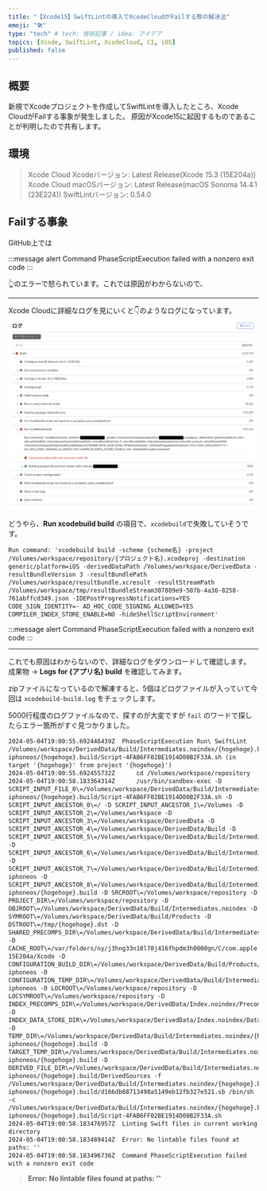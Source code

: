 ```yaml
---
title: "【Xcode15】SwiftLintの導入でXcodeCloudがFailする際の解決法"
emoji: "🛠️"
type: "tech" # tech: 技術記事 / idea: アイデア
topics: [Xcode, SwiftLint, XcodeCloud, CI, iOS]
published: false
---
```


## 概要

新規でXcodeプロジェクトを作成してSwiftLintを導入したところ、Xcode CloudがFailする事象が発生しました。
原因がXcode15に起因するものであることが判明したので共有します。

## 環境

> Xcode Cloud Xcodeバージョン: Latest Release(Xcode 15.3 (15E204a))
> Xcode Cloud macOSバージョン: Latest Release(macOS Sonoma 14.4.1 (23E224))
> SwiftLintバージョン: 0.54.0

## Failする事象

GitHub上では

:::message alert
Command PhaseScriptExecution failed with a nonzero exit code
:::

👆のエラーで怒られています。これでは原因がわからないので、

-----

Xcode Cloudに詳細なログを見にいくと👇のようなログになっています。
![xcodecloud-log](https://raw.githubusercontent.com/mrs1669/zenn-article/main/Resources/Images/20240505_swiftlint-xcode15/xcodecloud-log.png)

どうやら、**Run xcodebuild build** の項目で、`xcodebuild`で失敗していそうです。

``` shell: Xcode Cloud Failコマンド
Run command: 'xcodebuild build -scheme {scheme名} -project /Volumes/workspace/repository/{プロジェクト名}.xcodeproj -destination generic/platform=iOS -derivedDataPath /Volumes/workspace/DerivedData -resultBundleVersion 3 -resultBundlePath /Volumes/workspace/resultbundle.xcresult -resultStreamPath /Volumes/workspace/tmp/resultBundleStream307889e9-507b-4a36-8258-761abffcd349.json -IDEPostProgressNotifications=YES CODE_SIGN_IDENTITY=- AD_HOC_CODE_SIGNING_ALLOWED=YES COMPILER_INDEX_STORE_ENABLE=NO -hideShellScriptEnvironment'
```

:::message alert
Command PhaseScriptExecution failed with a nonzero exit code
:::

-----

これでも原因はわからないので、詳細なログをダウンロードして確認します。
成果物 -> **Logs for {アプリ名} build** を確認してみます。

zipファイルになっているので解凍すると、5個ほどログファイルが入っていて今回は `xcodebuild-build.log` をチェックします。

5000行程度のログファイルなので、探すのが大変ですが `fail` のワードで探したらエラー箇所がすぐ見つかりました。

``` shell: Xcode Cloud ログ
2024-05-04T19:00:55.692446439Z	PhaseScriptExecution Run\ SwiftLint /Volumes/workspace/DerivedData/Build/Intermediates.noindex/{hogehoge}.build/Debug-iphoneos/{hogehoge}.build/Script-4FAB6FF02BE1914D00B2F33A.sh (in target '{hogehoge}' from project '{hogehoge}')
2024-05-04T19:00:55.692455732Z	    cd /Volumes/workspace/repository
2024-05-04T19:00:58.183364314Z	    /usr/bin/sandbox-exec -D SCRIPT_INPUT_FILE_0\=/Volumes/workspace/DerivedData/Build/Intermediates.noindex/{hogehoge}.build/Debug-iphoneos/{hogehoge}.build/Script-4FAB6FF02BE1914D00B2F33A.sh -D SCRIPT_INPUT_ANCESTOR_0\=/ -D SCRIPT_INPUT_ANCESTOR_1\=/Volumes -D SCRIPT_INPUT_ANCESTOR_2\=/Volumes/workspace -D SCRIPT_INPUT_ANCESTOR_3\=/Volumes/workspace/DerivedData -D SCRIPT_INPUT_ANCESTOR_4\=/Volumes/workspace/DerivedData/Build -D SCRIPT_INPUT_ANCESTOR_5\=/Volumes/workspace/DerivedData/Build/Intermediates.noindex -D SCRIPT_INPUT_ANCESTOR_6\=/Volumes/workspace/DerivedData/Build/Intermediates.noindex/{hogehoge}.build -D SCRIPT_INPUT_ANCESTOR_7\=/Volumes/workspace/DerivedData/Build/Intermediates.noindex/{hogehoge}.build/Debug-iphoneos -D SCRIPT_INPUT_ANCESTOR_8\=/Volumes/workspace/DerivedData/Build/Intermediates.noindex/{hogehoge}.build/Debug-iphoneos/{hogehoge}.build -D SRCROOT\=/Volumes/workspace/repository -D PROJECT_DIR\=/Volumes/workspace/repository -D OBJROOT\=/Volumes/workspace/DerivedData/Build/Intermediates.noindex -D SYMROOT\=/Volumes/workspace/DerivedData/Build/Products -D DSTROOT\=/tmp/{hogehoge}.dst -D SHARED_PRECOMPS_DIR\=/Volumes/workspace/DerivedData/Build/Intermediates.noindex/PrecompiledHeaders -D CACHE_ROOT\=/var/folders/ny/j3hng33n10l70j416fhpdm3h0000gn/C/com.apple.DeveloperTools/15.3-15E204a/Xcode -D CONFIGURATION_BUILD_DIR\=/Volumes/workspace/DerivedData/Build/Products/Debug-iphoneos -D CONFIGURATION_TEMP_DIR\=/Volumes/workspace/DerivedData/Build/Intermediates.noindex/{hogehoge}.build/Debug-iphoneos -D LOCROOT\=/Volumes/workspace/repository -D LOCSYMROOT\=/Volumes/workspace/repository -D INDEX_PRECOMPS_DIR\=/Volumes/workspace/DerivedData/Index.noindex/PrecompiledHeaders -D INDEX_DATA_STORE_DIR\=/Volumes/workspace/DerivedData/Index.noindex/DataStore -D TEMP_DIR\=/Volumes/workspace/DerivedData/Build/Intermediates.noindex/{hogehoge}.build/Debug-iphoneos/{hogehoge}.build -D TARGET_TEMP_DIR\=/Volumes/workspace/DerivedData/Build/Intermediates.noindex/{hogehoge}.build/Debug-iphoneos/{hogehoge}.build -D DERIVED_FILE_DIR\=/Volumes/workspace/DerivedData/Build/Intermediates.noindex/{hogehoge}.build/Debug-iphoneos/{hogehoge}.build/DerivedSources -f /Volumes/workspace/DerivedData/Build/Intermediates.noindex/{hogehoge}.build/Debug-iphoneos/{hogehoge}.build/d166db88713498a5149eb12fb327e521.sb /bin/sh -c /Volumes/workspace/DerivedData/Build/Intermediates.noindex/{hogehoge}.build/Debug-iphoneos/{hogehoge}.build/Script-4FAB6FF02BE1914D00B2F33A.sh
2024-05-04T19:00:58.183476957Z	Linting Swift files in current working directory
2024-05-04T19:00:58.183489414Z	Error: No lintable files found at paths: ''
2024-05-04T19:00:58.183496736Z	Command PhaseScriptExecution failed with a nonzero exit code
```

> **Error: No lintable files found at paths: ''**
